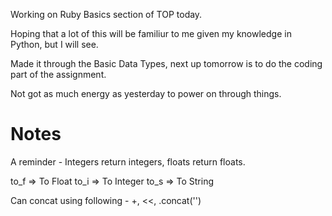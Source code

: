 Working on Ruby Basics section of TOP today.

Hoping that a lot of this will be familiur to me given my knowledge in Python, but I will see.

Made it through the Basic Data Types, next up tomorrow is to do the coding part of the assignment.

Not got as much energy as yesterday to power on through things.

# Notes

A reminder - Integers return integers, floats return floats.

to_f => To Float
to_i => To Integer
to_s => To String

Can concat using following - +, <<, .concat('')